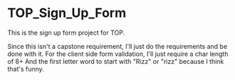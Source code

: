 # TOP_Sign_Up_Form
This is the sign up form project for TOP. 

Since this isn't a capstone requirement, I'll just do the requirements and be done with it.
For the client side form validation, I'll just require a char length of 8+
And the first letter word to start with "Rizz" or "rizz" because I think that's funny.